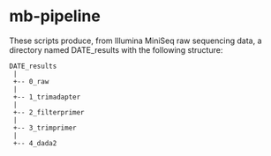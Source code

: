 # mb-pipeline

These scripts  produce, from Illumina MiniSeq raw sequencing data, a directory named DATE_results with the following structure:

```
DATE_results
 |
 +-- 0_raw
 |    
 +-- 1_trimadapter
 | 
 +-- 2_filterprimer
 |    
 +-- 3_trimprimer
 |    
 +-- 4_dada2
 ```
